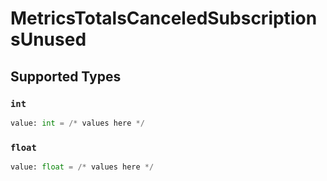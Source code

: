 # MetricsTotalsCanceledSubscriptionsUnused


## Supported Types

### `int`

```python
value: int = /* values here */
```

### `float`

```python
value: float = /* values here */
```

